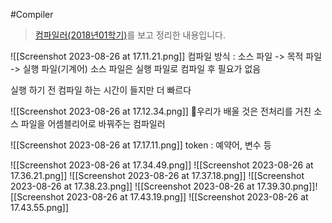 #Compiler

> [컴파일러(2018년01학기)](https://www.youtube.com/watch?v=MAG4ten4nAM&list=PLalDxVXf3NHertbSsvTLOLZz0T3FyCQnI&index=1)를 보고 정리한 내용입니다.

![[Screenshot 2023-08-26 at 17.11.21.png]]
컴파일 방식 : 소스 파일 -> 목적 파일 -> 실행 파일(기계어)
소스 파일은 실행 파일로 컴파일 후 필요가 없음

실행 하기 전 컴파일 하는 시간이 들지만 더 빠르다

![[Screenshot 2023-08-26 at 17.12.34.png]]
우리가 배울 것은 전처리를 거친 소스 파일을 어셈블리어로 바꿔주는 컴파일러

![[Screenshot 2023-08-26 at 17.17.11.png]]
token : 예약어, 변수 등

![[Screenshot 2023-08-26 at 17.34.49.png]]
![[Screenshot 2023-08-26 at 17.36.21.png]]
![[Screenshot 2023-08-26 at 17.37.18.png]]
![[Screenshot 2023-08-26 at 17.38.23.png]]
![[Screenshot 2023-08-26 at 17.39.30.png]]![[Screenshot 2023-08-26 at 17.43.19.png]]
![[Screenshot 2023-08-26 at 17.43.55.png]]
